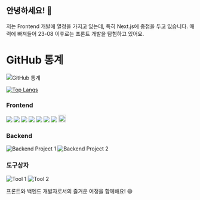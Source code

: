 ## 안녕하세요! 👋

저는 Frontend 개발에 열정을 가지고 있는데, 특히 Next.js에 중점을 두고 있습니다. 
매력에 빠져들어 23-08 이후로는 프론트 개발을 탐험하고 있어요.

# GitHub 통계
![GitHub 통계](https://github-readme-stats.vercel.app/api?username=catmaker&show_icons=true&theme=radical)

[![Top Langs](https://github-readme-stats.vercel.app/api/top-langs/?username=catmaker&layout=compact)](https://github.com/anuraghazra/github-readme-stats)
### Frontend
<img src="https://img.shields.io/badge/HTML5-E34F26?style=flat-square&logo=HTML5&logoColor=fff"/> <img src="https://img.shields.io/badge/CSS-1572B6?style=flat-square&logo=CSS3&logoColor=white"/> <img src="https://img.shields.io/badge/JavaScript-F7DF1E?style=flat-square&logo=JavaScript&logoColor=fff"/> <img src="https://img.shields.io/badge/Typescript-3178C6?style=flat-square&logo=TypeScript&logoColor=fff"/> <img src="https://img.shields.io/badge/React-61DAFB?style=flat-square&logo=React&logoColor=white"/> <img src="https://img.shields.io/badge/reactRouter-CA4245?style=flat-square&logo=reactRouter&logoColor=000"/> <img src="https://img.shields.io/badge/reactQuery-FF4154?style=flat-square&logo=reactQuery&logoColor=white"/>  <img src="https://img.shields.io/badge/Next.js-000?style=for-the-badge&logo=Next.js&logoColor=fff" height="20px"/>

### Backend
![Backend Project 1](https://camo.githubusercontent.com/c6688de0fafa2564d775e01b42a5002b5f730b12782588a3a079ca0ef961cdb8/68747470733a2f2f696d672e736869656c64732e696f2f62616467652f4e6f64652e6a732d4443354231423f7374796c653d666c6174266c6f676f3d4e6f64652e6a73266c6f676f436f6c6f723d7768697465) ![Backend Project 2](https://camo.githubusercontent.com/3d586b8956c758e4ca53cdd478546629fd4d1d434277658f85f60b70fa57a5da/68747470733a2f2f696d672e736869656c64732e696f2f62616467652f4d6f6e676f44422d3141433843443f7374796c653d666c6174266c6f676f3d4d6f6e676f4442266c6f676f436f6c6f723d7768697465)

### 도구상자
![Tool 1](https://camo.githubusercontent.com/9b7bfd3b9d44e7ef4173b05fb230a2403e8f3614f8937422d8bd36a9826f02e5/68747470733a2f2f696d672e736869656c64732e696f2f62616467652f4e6f74696f6e2d3030303f7374796c653d666c6174266c6f676f3d4e6f74696f6e266c6f676f436f6c6f723d23303030303030) ![Tool 2](https://camo.githubusercontent.com/28d1c8fc7fc4a61284c61102c39455cef0d4eb03ca0d68e83548ed47bed51875/68747470733a2f2f696d672e736869656c64732e696f2f62616467652f4769742d3030303f7374796c653d666c6174266c6f676f3d476974266c6f676f436f6c6f723d)

프론트와 백엔드 개발자로서의 즐거운 여정을 함께해요! 😄

